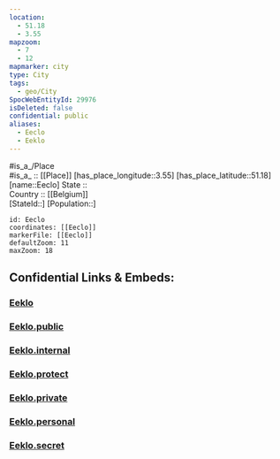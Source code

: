 ```yaml
---
location:
  - 51.18
  - 3.55
mapzoom:
  - 7
  - 12
mapmarker: city
type: City
tags:
  - geo/City
SpocWebEntityId: 29976
isDeleted: false
confidential: public
aliases:
  - Eeclo
  - Eeklo
---
```



#is_a_/Place  
#is_a_ :: [[Place]] 
[has_place_longitude::3.55] 
[has_place_latitude::51.18] 
[name::Eeclo] 
State ::  
Country :: [[Belgium]]  
[StateId::] 
[Population::] 



```leaflet
id: Eeclo
coordinates: [[Eeclo]] 
markerFile: [[Eeclo]] 
defaultZoom: 11 
maxZoom: 18
```


## Confidential Links & Embeds: 

### [Eeklo](/_Standards/Earth/Continent/Europe/Europe~West/Belgium/Regions~Belgium/Vlaanderen/counties~Vlaanderen/East_Flanders/cities~Oost-Vlaanderen/Eeklo.md) 

### [Eeklo.public](/_public/Earth/Continent/Europe/Europe~West/Belgium/Regions~Belgium/Vlaanderen/counties~Vlaanderen/East_Flanders/cities~Oost-Vlaanderen/Eeklo.public.md) 

### [Eeklo.internal](/_internal/Earth/Continent/Europe/Europe~West/Belgium/Regions~Belgium/Vlaanderen/counties~Vlaanderen/East_Flanders/cities~Oost-Vlaanderen/Eeklo.internal.md) 

### [Eeklo.protect](/_protect/Earth/Continent/Europe/Europe~West/Belgium/Regions~Belgium/Vlaanderen/counties~Vlaanderen/East_Flanders/cities~Oost-Vlaanderen/Eeklo.protect.md) 

### [Eeklo.private](/_private/Earth/Continent/Europe/Europe~West/Belgium/Regions~Belgium/Vlaanderen/counties~Vlaanderen/East_Flanders/cities~Oost-Vlaanderen/Eeklo.private.md) 

### [Eeklo.personal](/_personal/Earth/Continent/Europe/Europe~West/Belgium/Regions~Belgium/Vlaanderen/counties~Vlaanderen/East_Flanders/cities~Oost-Vlaanderen/Eeklo.personal.md) 

### [Eeklo.secret](/_secret/Earth/Continent/Europe/Europe~West/Belgium/Regions~Belgium/Vlaanderen/counties~Vlaanderen/East_Flanders/cities~Oost-Vlaanderen/Eeklo.secret.md)

